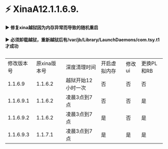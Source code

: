 # ⚡ XinaA12.1.1.6.9.  

#### ▶️ 修复xina越狱因为内存异常而导致的随机重启  

#### ▶️ 必须卸载越狱，重新越狱后有/var/jb/Library/LaunchDaemons/com.tsy.t1才成功    
  
##  
<table>
  <tr>
    <td>修改版本号</td>
    <td>原xina版本号</td>
    <td>深度清理时间</td>
    <td>开启虚拟内存</td>
    <td>修改ui</td>
    <td>更换PL和RB</td>
  </tr>
  <tr>
    <td>1.1.6.9</td>
    <td>1.1.6.2</td>
    <td>越狱开始12小时一次</td>
    <td>否</td>
    <td>否</td>
    <td>否</td>
  </tr>
    <tr>
    <td>1.1.6.9.1</td>
    <td>1.1.6.2</td>
    <td>凌晨3点到7点</td>
    <td>否</td>
    <td>否</td>
    <td>是</td>
  </tr>
    <td>1.1.6.9.2</td>
    <td>1.1.6.2</td>
    <td>凌晨3点到7点</td>
    <td>是</td>
    <td>否</td>
    <td>是</td>
  </tr>
    </tr>
    <td>1.1.6.9.3</td>
    <td>1.1.7.1</td>
    <td>凌晨3点到7点</td>
    <td>是</td>
    <td>是</td>
    <td>是</td>
  </tr>
</table>
